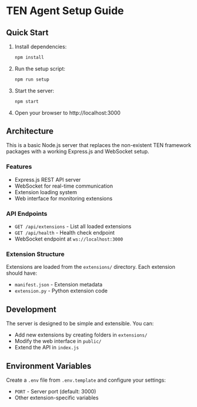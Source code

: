 # TEN Agent Setup Guide

## Quick Start

1. Install dependencies:
   ```bash
   npm install
   ```

2. Run the setup script:
   ```bash
   npm run setup
   ```

3. Start the server:
   ```bash
   npm start
   ```

4. Open your browser to http://localhost:3000

## Architecture

This is a basic Node.js server that replaces the non-existent TEN framework packages with a working Express.js and WebSocket setup.

### Features
- Express.js REST API server
- WebSocket for real-time communication
- Extension loading system
- Web interface for monitoring extensions

### API Endpoints
- `GET /api/extensions` - List all loaded extensions
- `GET /api/health` - Health check endpoint
- WebSocket endpoint at `ws://localhost:3000`

### Extension Structure
Extensions are loaded from the `extensions/` directory. Each extension should have:
- `manifest.json` - Extension metadata
- `extension.py` - Python extension code

## Development

The server is designed to be simple and extensible. You can:
- Add new extensions by creating folders in `extensions/`
- Modify the web interface in `public/`
- Extend the API in `index.js`

## Environment Variables

Create a `.env` file from `.env.template` and configure your settings:
- `PORT` - Server port (default: 3000)
- Other extension-specific variables